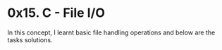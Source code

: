 # 0x15. C - File I/O

In this concept, I learnt basic file handling operations and below are the tasks solutions.
